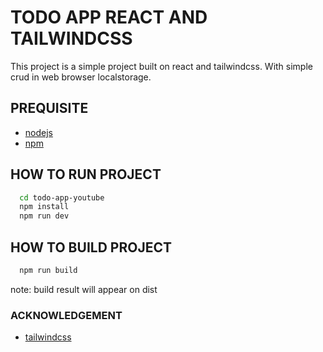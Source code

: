 # TODO APP REACT AND TAILWINDCSS

This project is a simple project built on react and tailwindcss. With simple crud in web browser localstorage.

## PREQUISITE

- [nodejs](https://nodejs.org/en)
- [npm](https://www.npmjs.com/)

## HOW TO RUN PROJECT

```bash
  cd todo-app-youtube
  npm install
  npm run dev
```

## HOW TO BUILD PROJECT

```bash
  npm run build
```

note: build result will appear on dist

### ACKNOWLEDGEMENT

- [tailwindcss](https://tailwindcss.com/)
